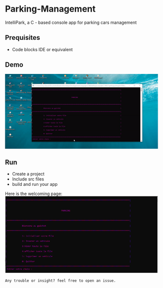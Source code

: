 # Parking-Management
IntelliPark, a C - based console app for parking cars management

## Prequisites
- Code blocks IDE or equivalent


## Demo
![demo](assets/parking.gif)

## Run
- Create a project
- Include src files
- build and run your app

Here is the welcoming page:
![welcoming image](assets/parking.PNG)



    Any trouble or insight? feel free to open an issue.
